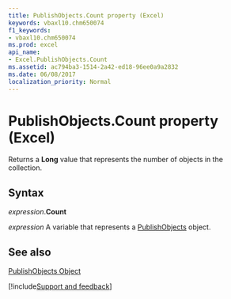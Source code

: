 ```yaml
---
title: PublishObjects.Count property (Excel)
keywords: vbaxl10.chm650074
f1_keywords:
- vbaxl10.chm650074
ms.prod: excel
api_name:
- Excel.PublishObjects.Count
ms.assetid: ac794ba3-1514-2a42-ed18-96ee0a9a2832
ms.date: 06/08/2017
localization_priority: Normal
---
```



# PublishObjects.Count property (Excel)

Returns a  **Long** value that represents the number of objects in the collection.


## Syntax

_expression_.**Count**

_expression_ A variable that represents a [PublishObjects](Excel.PublishObjects.md) object.


## See also


[PublishObjects Object](Excel.PublishObjects.md)

[!include[Support and feedback](~/includes/feedback-boilerplate.md)]